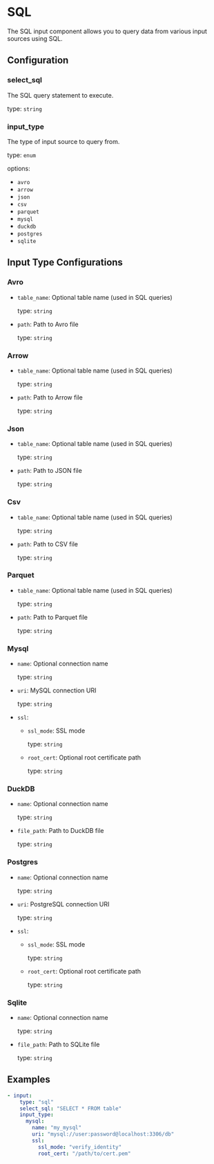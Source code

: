# SQL

The SQL input component allows you to query data from various input sources using SQL.

## Configuration

### **select_sql**

The SQL query statement to execute.

type: `string`

### **input_type**

The type of input source to query from.

type: `enum`

options:
- `avro`
- `arrow`
- `json`
- `csv`
- `parquet`
- `mysql`
- `duckdb`
- `postgres`
- `sqlite`

## Input Type Configurations

### **Avro**
- `table_name`: Optional table name (used in SQL queries)
  
  type: `string`
- `path`: Path to Avro file
  
  type: `string`


### **Arrow**
- `table_name`: Optional table name (used in SQL queries)

  type: `string`
- `path`: Path to Arrow file

  type: `string`

### **Json**
- `table_name`: Optional table name (used in SQL queries)

  type: `string`
- `path`: Path to JSON file

  type: `string`

### **Csv**
- `table_name`: Optional table name (used in SQL queries)

  type: `string`
- `path`: Path to CSV file

  type: `string`

### **Parquet**
- `table_name`: Optional table name (used in SQL queries)

  type: `string`
- `path`: Path to Parquet file

  type: `string`

### **Mysql**
- `name`: Optional connection name

  type: `string`
- `uri`: MySQL connection URI

  type: `string`
- `ssl`:
  - `ssl_mode`: SSL mode

    type: `string`
  - `root_cert`: Optional root certificate path

    type: `string`

### **DuckDB**
- `name`: Optional connection name

  type: `string`
- `file_path`: Path to DuckDB file

  type: `string`

### **Postgres**
- `name`: Optional connection name

  type: `string`
- `uri`: PostgreSQL connection URI

  type: `string`
- `ssl`:
  - `ssl_mode`: SSL mode

    type: `string`
  - `root_cert`: Optional root certificate path

    type: `string`

### **Sqlite**
- `name`: Optional connection name

  type: `string`
- `file_path`: Path to SQLite file

  type: `string`

## Examples

```yaml
- input:
    type: "sql"
    select_sql: "SELECT * FROM table"
    input_type:
      mysql:
        name: "my_mysql"
        uri: "mysql://user:password@localhost:3306/db"
        ssl:
          ssl_mode: "verify_identity"
          root_cert: "/path/to/cert.pem"
```